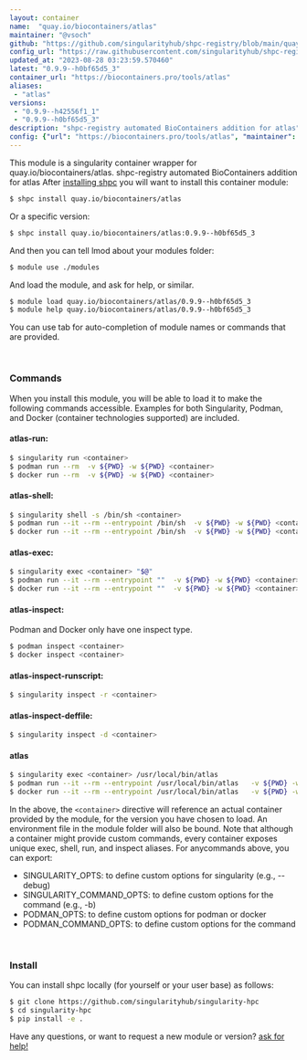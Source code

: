 ```yaml
---
layout: container
name:  "quay.io/biocontainers/atlas"
maintainer: "@vsoch"
github: "https://github.com/singularityhub/shpc-registry/blob/main/quay.io/biocontainers/atlas/container.yaml"
config_url: "https://raw.githubusercontent.com/singularityhub/shpc-registry/main/quay.io/biocontainers/atlas/container.yaml"
updated_at: "2023-08-28 03:23:59.570460"
latest: "0.9.9--h0bf65d5_3"
container_url: "https://biocontainers.pro/tools/atlas"
aliases:
 - "atlas"
versions:
 - "0.9.9--h42556f1_1"
 - "0.9.9--h0bf65d5_3"
description: "shpc-registry automated BioContainers addition for atlas"
config: {"url": "https://biocontainers.pro/tools/atlas", "maintainer": "@vsoch", "description": "shpc-registry automated BioContainers addition for atlas", "latest": {"0.9.9--h0bf65d5_3": "sha256:a67db52475ff46c2debb1eb5704f001b1e1130aeca1d12ceb8ed6884d78e50a1"}, "tags": {"0.9.9--h42556f1_1": "sha256:b356e7fa38d7c7a1cb110479105437c32084a33fedeebfe58c9d8f37fdc50383", "0.9.9--h0bf65d5_3": "sha256:a67db52475ff46c2debb1eb5704f001b1e1130aeca1d12ceb8ed6884d78e50a1"}, "docker": "quay.io/biocontainers/atlas", "aliases": {"atlas": "/usr/local/bin/atlas"}}
---
```


This module is a singularity container wrapper for quay.io/biocontainers/atlas.
shpc-registry automated BioContainers addition for atlas
After [installing shpc](#install) you will want to install this container module:


```bash
$ shpc install quay.io/biocontainers/atlas
```

Or a specific version:

```bash
$ shpc install quay.io/biocontainers/atlas:0.9.9--h0bf65d5_3
```

And then you can tell lmod about your modules folder:

```bash
$ module use ./modules
```

And load the module, and ask for help, or similar.

```bash
$ module load quay.io/biocontainers/atlas/0.9.9--h0bf65d5_3
$ module help quay.io/biocontainers/atlas/0.9.9--h0bf65d5_3
```

You can use tab for auto-completion of module names or commands that are provided.

<br>

### Commands

When you install this module, you will be able to load it to make the following commands accessible.
Examples for both Singularity, Podman, and Docker (container technologies supported) are included.

#### atlas-run:

```bash
$ singularity run <container>
$ podman run --rm  -v ${PWD} -w ${PWD} <container>
$ docker run --rm  -v ${PWD} -w ${PWD} <container>
```

#### atlas-shell:

```bash
$ singularity shell -s /bin/sh <container>
$ podman run --it --rm --entrypoint /bin/sh  -v ${PWD} -w ${PWD} <container>
$ docker run --it --rm --entrypoint /bin/sh  -v ${PWD} -w ${PWD} <container>
```

#### atlas-exec:

```bash
$ singularity exec <container> "$@"
$ podman run --it --rm --entrypoint ""  -v ${PWD} -w ${PWD} <container> "$@"
$ docker run --it --rm --entrypoint ""  -v ${PWD} -w ${PWD} <container> "$@"
```

#### atlas-inspect:

Podman and Docker only have one inspect type.

```bash
$ podman inspect <container>
$ docker inspect <container>
```

#### atlas-inspect-runscript:

```bash
$ singularity inspect -r <container>
```

#### atlas-inspect-deffile:

```bash
$ singularity inspect -d <container>
```


#### atlas

```bash
$ singularity exec <container> /usr/local/bin/atlas
$ podman run --it --rm --entrypoint /usr/local/bin/atlas   -v ${PWD} -w ${PWD} <container> -c " $@"
$ docker run --it --rm --entrypoint /usr/local/bin/atlas   -v ${PWD} -w ${PWD} <container> -c " $@"
```



In the above, the `<container>` directive will reference an actual container provided
by the module, for the version you have chosen to load. An environment file in the
module folder will also be bound. Note that although a container
might provide custom commands, every container exposes unique exec, shell, run, and
inspect aliases. For anycommands above, you can export:

 - SINGULARITY_OPTS: to define custom options for singularity (e.g., --debug)
 - SINGULARITY_COMMAND_OPTS: to define custom options for the command (e.g., -b)
 - PODMAN_OPTS: to define custom options for podman or docker
 - PODMAN_COMMAND_OPTS: to define custom options for the command

<br>

### Install

You can install shpc locally (for yourself or your user base) as follows:

```bash
$ git clone https://github.com/singularityhub/singularity-hpc
$ cd singularity-hpc
$ pip install -e .
```

Have any questions, or want to request a new module or version? [ask for help!](https://github.com/singularityhub/singularity-hpc/issues)